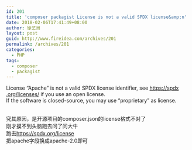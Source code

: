 ```yaml
---
id: 201
title: 'composer packagist License is not a valid SPDX license&amp;n'
date: 2018-02-06T17:41:49+08:00
author: 徐艺洲
layout: post
guid: http://www.fireidea.com/archives/201
permalink: /archives/201
categories:
  - PHP
tags:
  - composer
  - packagist
---
```

<div id="sina_keyword_ad_area2" class="articalContent   newfont_family">
  <span STYLE="font-family:">License &#8220;Apache&#8221; is not a valid SPDX license identifier, see </span><a HREF="https://spdx.org/licenses/" TARGET="_blank">https://spdx<wbr />.org/license<wbr />s/</a><span STYLE="font-family:"> if you use an open license.</span><br STYLE="font-family:" LUCIDA="" /><span STYLE="font-family:">If the software is closed-source, you may use &#8220;proprietary&#8221; as license.</span></p> 
  
  <div>
    <span STYLE="font-family:"><br /></span>
  </div>
  
  <div>
    <span STYLE="font-family:">究其原因，是开源项目的composer.json的license格式不对了</span>
  </div>
  
  <div>
    <span STYLE="font-family:">刚才摸不到头脑跑去问了问大牛</span>
  </div>
  
  <div>
    跑去<a HREF="https://spdx.org/licenses/" TARGET="_blank">https://spdx<wbr />.org/license</a>
  </div>
  
  <div>
    把apache字段换成apache-2.0即可
  </div>